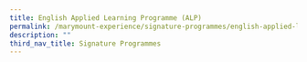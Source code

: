 ```yaml
---
title: English Applied Learning Programme (ALP)
permalink: /marymount-experience/signature-programmes/english-applied-learning-programme/
description: ""
third_nav_title: Signature Programmes
---
```

